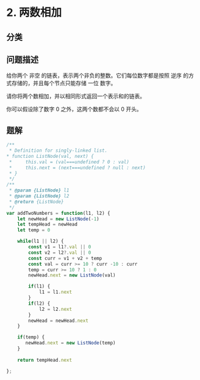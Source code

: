 
# 2. 两数相加

## 分类

## 问题描述 

给你两个 非空 的链表，表示两个非负的整数。它们每位数字都是按照 逆序 的方式存储的，并且每个节点只能存储 一位 数字。

请你将两个数相加，并以相同形式返回一个表示和的链表。

你可以假设除了数字 0 之外，这两个数都不会以 0 开头。

## 题解

```js
/**
 * Definition for singly-linked list.
* function ListNode(val, next) {
 *     this.val = (val===undefined ? 0 : val)
 *     this.next = (next===undefined ? null : next)
 * }
 */
/**
 * @param {ListNode} l1
 * @param {ListNode} l2
 * @return {ListNode}
 */
var addTwoNumbers = function(l1, l2) {
    let newHead = new ListNode(-1)
    let tempHead = newHead
    let temp = 0

    while(l1 || l2) {
        const v1 = l1?.val || 0
        const v2 = l2?.val || 0
        const curr = v1 + v2 + temp 
        const val = curr >= 10 ? curr -10 : curr
        temp = curr >= 10 ? 1 : 0
        newHead.next = new ListNode(val)

        if(l1) {
            l1 = l1.next
        }
        if(l2) {
            l2 = l2.next
        }
        newHead = newHead.next
    }

    if(temp) {
       newHead.next = new ListNode(temp) 
    }
   
    return tempHead.next 

};
```